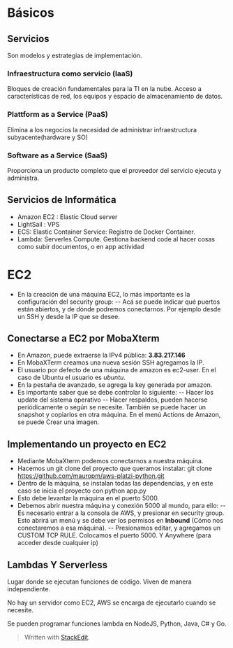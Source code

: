 # Básicos

## Servicios
Son modelos y estrategias de implementación.

### Infraestructura como servicio (IaaS)
Bloques de creación fundamentales para la TI en la nube.
Acceso a características de red, los equipos y espacio de almacenamiento de datos. 

### Plattform as a Service (PaaS)
Elimina a los negocios la necesidad de administrar infraestructura subyacente(hardware y SO) 

### Software as a Service (SaaS)
Proporciona un producto completo que el proveedor del servicio ejecuta y administra.


## Servicios de Informática

- Amazon EC2 : Elastic Cloud server
- LightSail : VPS 
- ECS: Elastic Container Service: Registro de Docker Container. 
- Lambda: Serverles Compute. Gestiona backend code al hacer cosas como subir documentos, o en app actividad


# EC2

- En la creación de una máquina EC2, lo más importante es la configuración del security group:
-- Acá se puede indicar qué puertos están abiertos, y de dónde podremos conectarnos. Por ejemplo desde un SSH y desde la IP que se desee. 

##  Conectarse a EC2 por MobaXterm

- En Amazon, puede extraerse la IPv4 pública:
**3.83.217.146**
- En MobaXTerm creamos una nueva sesión SSH
agregamos la IP. 
- El usuario por defecto de una máquina de amazon es ec2-user. En el caso de Ubuntu el usuario es *ubuntu*. 
- En la pestaña de avanzado, se agrega la key generada por amazon. 
- Es importante saber que se debe controlar lo siguiente:
-- Hacer los update del sistema operativo
-- Hacer respaldos, pueden hacerse periódicamente o según se necesite. También se puede hacer un snapshot y copiarlos en otra máquina. En el menú Actions de Amazon, se puede Crear una imagen. 

## Implementando un proyecto en EC2

- Mediante MobaXterm podemos conectarnos a nuestra máquina.
- Hacemos un git clone del proyecto que queramos instalar: git clone https://github.com/mauropm/aws-platzi-python.git
- Dentro de la máquina, se instalan todas las dependencias, y en este caso se inicia el proyecto con python app.py
- Esto debe levantar la máquina en el puerto 5000.
- Debemos abrir nuestra máquina y conexión 5000 al mundo, para ello: 
-- Es necesario entrar a la consola de AWS, y presionar en security group. Esto abrirá un menú y se debe ver los permisos en **Inbound** (Cómo nos conectaremos a esa máquina).
-- Presionamos editar, y agregamos un CUSTOM TCP RULE. Colocamos el puerto 5000. Y Anywhere (para acceder desde cualquier ip)

## Lambdas Y Serverless

Lugar donde se ejecutan funciones de código. Viven de manera independiente.

No hay un servidor como EC2, AWS se encarga de ejecutarlo cuando se necesite. 

Se pueden programar funciones lambda en NodeJS, Python, Java, C# y Go. 

 





> Written with [StackEdit](https://stackedit.io/).
<!--stackedit_data:
eyJoaXN0b3J5IjpbLTQ1NDA0NTc4NywxNTY5NDc0MDU5LDQwOD
Y1NTQ4LC0yMDgxNTU2MDE3LC0xNzA3MzQyMzQsODQzODUyNzY5
LDIwMzQ5NDMzOTYsLTE5OTMzOTA1NzcsLTE2MTM1MjkxMzIsLT
EwMzE2ODgwNDksLTExMTc5OTg3NDUsMTcxNTAwOTY0NSwxNDk2
NzI4MDgxXX0=
-->